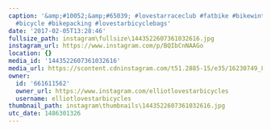 ```yaml
---
caption: '&amp;#10052;&amp;#65039; #lovestarraceclub #fatbike #bikewinter #cycling
  #bicycle #bikepacking #lovestarbicyclebags'
date: '2017-02-05T13:28:46'
fullsize_path: instagram\fullsize\1443522607361032616.jpg
instagram_url: https://www.instagram.com/p/BQIbCnNAAGo
location: {}
media_id: '1443522607361032616'
media_url: https://scontent.cdninstagram.com/t51.2885-15/e35/16230749_805411906264955_2289785445048909824_n.jpg?ig_cache_key=MTQ0MzUyMjYwNzM2MTAzMjYxNg%3D%3D.2
owner:
  id: '661611562'
  owner_url: https://www.instagram.com/elliotlovestarbicycles
  username: elliotlovestarbicycles
thumbnail_path: instagram\thumbnails\1443522607361032616.jpg
utc_date: 1486301326
---
```

